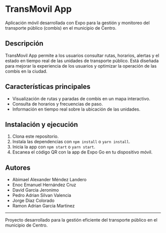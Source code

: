 # TransMovil App

Aplicación móvil desarrollada con Expo para la gestión y monitoreo del transporte público (combis) en el municipio de Centro.

## Descripción

TransMovil App permite a los usuarios consultar rutas, horarios, alertas y el estado en tiempo real de las unidades de transporte público. Está diseñada para mejorar la experiencia de los usuarios y optimizar la operación de las combis en la ciudad.

## Características principales

- Visualización de rutas y paradas de combis en un mapa interactivo.
- Consulta de horarios y frecuencias de paso.
- Información en tiempo real sobre la ubicación de las unidades.

## Instalación y ejecución

1. Clona este repositorio.
2. Instala las dependencias con `npm install` o `yarn install`.
3. Inicia la app con `npm start` o `yarn start`.
4. Escanea el código QR con la app de Expo Go en tu dispositivo móvil.

## Autores

- Abimael Alexander Méndez Landero
- Enoc Emanuel Hernández Cruz
- David Garcia Jeronimo
- Pedro Adrian Silvan Valencia
- Jorge Diaz Colorado
- Ramon Adrian Garcia Martinez

---

Proyecto desarrollado para la gestión eficiente del transporte público en el municipio de Centro.
